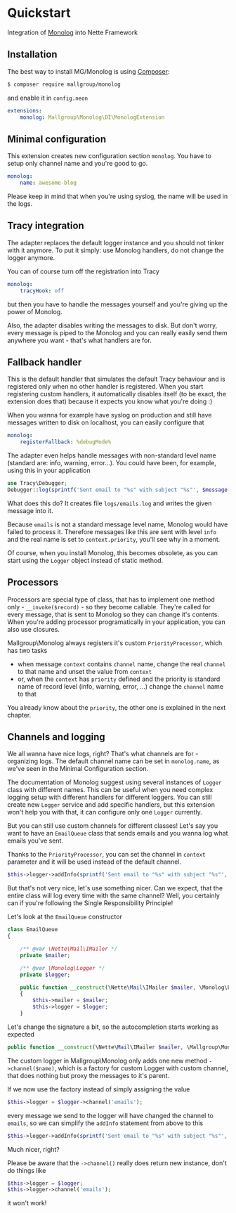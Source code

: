 Quickstart
==========

Integration of [Monolog](https://github.com/Seldaek/monolog) into Nette Framework


Installation
------------

The best way to install MG/Monolog is using [Composer](http://getcomposer.org/):

```sh
$ composer require mallgroup/monolog
```

and enable it in `config.neon`

```yml
extensions:
	monolog: Mallgroup\Monolog\DI\MonologExtension
```


Minimal configuration
---------------------

This extension creates new configuration section `monolog`.
You have to setup only channel name and you're good to go.

```yml
monolog:
	name: awesome-blog
```

Please keep in mind that when you're using syslog, the name will be used in the logs.


Tracy integration
-----------------

The adapter replaces the default logger instance and you should not tinker with it anymore.
To put it simply: use Monolog handlers, do not change the logger anymore.

You can of course turn off the registration into Tracy

```yml
monolog:
	tracyHook: off
```

but then you have to handle the messages yourself and you're giving up the power of Monolog.

Also, the adapter disables writing the messages to disk.
But don't worry, every message is piped to the Monolog and you can really easily send them anywhere you want - that's what handlers are for.


Fallback handler
----------------

This is the default handler that simulates the default Tracy behaviour and is registered only when no other handler is registered.
When you start registering custom handlers, it automatically disables itself (to be exact, the extension does that) because it expects you know what you're doing :)

When you wanna for example have syslog on production and still have messages written to disk on localhost, you can easily configure that

```yml
monolog:
	registerFallback: %debugMode%
```

The adapter even helps handle messages with non-standard level name (standard are: info, warning, error...).
You could have been, for example, using this in your application

```php
use Tracy\Debugger;
Debugger::log(sprintf('Sent email to "%s" with subject "%s"', $message->to, $message->subject), 'emails');
```

What does this do? It creates file `logs/emails.log` and writes the given message into it.

Because `emails` is not a standard message level name, Monolog would have failed to process it.
Therefore messages like this are sent with level `info` and the real name is set to `context.priority`, you'll see why in a moment.

Of course, when you install Monolog, this becomes obsolete, as you can start using the `Logger` object instead of static method.


Processors
----------

Processors are special type of class, that has to implement one method only - `__invoke($record)` - so they become callable.
They're called for every message, that is sent to Monolog so they can change it's contents.
When you're adding processor programatically in your application, you can also use closures.

Mallgroup\Monolog always registers it's custom `PriorityProcessor`, which has two tasks

- when message `context` contains `channel` name, change the real `channel` to that name and unset the value from `context`
- or, when the `context` has `priority` defined and the priority is standard name of record level (info, warning, error, ...) change the `channel` name to that

You already know about the `priority`, the other one is explained in the next chapter.


Channels and logging
--------------------

We all wanna have nice logs, right? That's what channels are for - organizing logs.
The default channel name can be set in `monolog.name`, as we've seen in the Minimal Configuration section.

The documentation of Monolog suggest using several instances of `Logger` class with different names.
This can be useful when you need complex logging setup with different handlers for different loggers.
You can still create new `Logger` service and add specific handlers, but this extension won't help you with that, it can configure only one `Logger` currently.

But you can still use custom channels for different classes!
Let's say you want to have an `EmailQueue` class that sends emails and you wanna log what emails you've sent.

Thanks to the `PriorityProcessor`, you can set the channel in `context` parameter and it will be used instead of the default channel.

```php
$this->logger->addInfo(sprintf('Sent email to "%s" with subject "%s"', $message->to, $message->subject), ['channel' => 'emails']);
```

But that's not very nice, let's use something nicer. Can we expect, that the entire class will log every time with the same channel?
Well, you certainly can if you're following the Single Responsibility Principle!

Let's look at the `EmailQueue` constructor

```php
class EmailQueue
{

	/** @var \Nette\Mail\IMailer */
	private $mailer;

	/** @var \Monolog\Logger */
	private $logger;

	public function __construct(\Nette\Mail\IMailer $mailer, \Monolog\Logger $logger)
	{
		$this->mailer = $mailer;
		$this->logger = $logger;
	}
```

Let's change the signature a bit, so the autocompletion starts working as expected

```php
public function __construct(\Nette\Mail\IMailer $mailer, \Mallgroup\Monolog\Logger $logger)
```

The custom logger in Mallgroup\Monolog only adds one new method `->channel($name)`, which is a factory for custom Logger with custom channel, that does nothing but proxy the messages to it's parent.

If we now use the factory instead of simply assigning the value

```php
$this->logger = $logger->channel('emails');
```

every message we send to the logger will have changed the channel to `emails`, so we can simplify the `addInfo` statement from above to this


```php
$this->logger->addInfo(sprintf('Sent email to "%s" with subject "%s"', $message->to, $message->subject));
```

Much nicer, right?

Please be aware that the `->channel()` really does return new instance, don't do things like

```php
$this->logger = $logger;
$this->logger->channel('emails');
```

it won't work!
